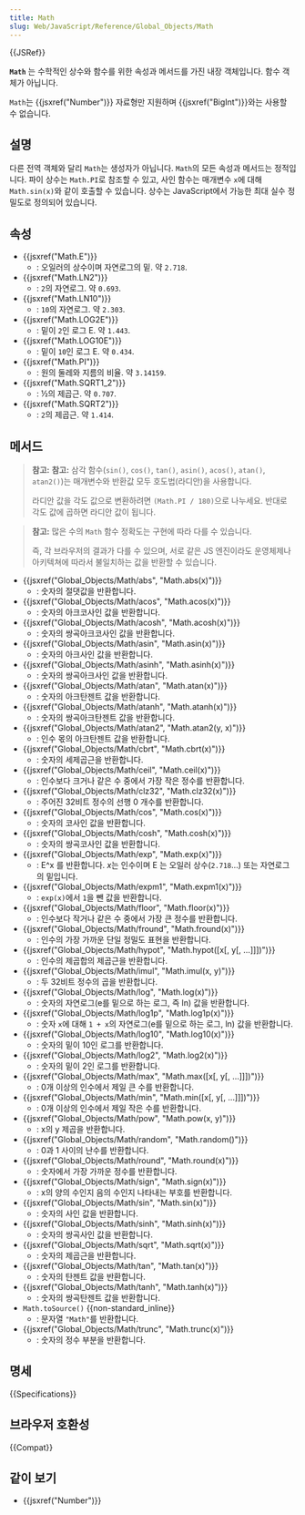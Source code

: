 ```yaml
---
title: Math
slug: Web/JavaScript/Reference/Global_Objects/Math
---
```

{{JSRef}}

**`Math`** 는 수학적인 상수와 함수를 위한 속성과 메서드를 가진 내장 객체입니다. 함수 객체가 아닙니다.

`Math`는 {{jsxref("Number")}} 자료형만 지원하며 {{jsxref("BigInt")}}와는 사용할 수 없습니다.

## 설명

다른 전역 객체와 달리 `Math`는 생성자가 아닙니다. `Math`의 모든 속성과 메서드는 정적입니다. 파이 상수는 `Math.PI`로 참조할 수 있고, 사인 함수는 매개변수 `x`에 대해 `Math.sin(x)`와 같이 호출할 수 있습니다. 상수는 JavaScript에서 가능한 최대 실수 정밀도로 정의되어 있습니다.

## 속성

- {{jsxref("Math.E")}}
  - : 오일러의 상수이며 자연로그의 밑. 약 `2.718`.
- {{jsxref("Math.LN2")}}
  - : `2`의 자연로그. 약 `0.693`.
- {{jsxref("Math.LN10")}}
  - : `10`의 자연로그. 약 `2.303`.
- {{jsxref("Math.LOG2E")}}
  - : 밑이 `2`인 로그 E. 약 `1.443`.
- {{jsxref("Math.LOG10E")}}
  - : 밑이 `10`인 로그 E. 약 `0.434`.
- {{jsxref("Math.PI")}}
  - : 원의 둘레와 지름의 비율. 약 `3.14159`.
- {{jsxref("Math.SQRT1_2")}}
  - : ½의 제곱근. 약 `0.707`.
- {{jsxref("Math.SQRT2")}}
  - : `2`의 제곱근. 약 `1.414`.

## 메서드

> **참고:** **참고:** 삼각 함수(`sin()`, `cos()`, `tan()`, `asin()`, `acos()`, `atan()`, `atan2()`)는 매개변수와 반환값 모두 호도법(라디안)을 사용합니다.
>
> 라디안 값을 각도 값으로 변환하려면 `(Math.PI / 180)`으로 나누세요. 반대로 각도 값에 곱하면 라디안 값이 됩니다.

> **참고:** 많은 수의 `Math` 함수 정확도는 구현에 따라 다를 수 있습니다.
>
> 즉, 각 브라우저의 결과가 다를 수 있으며, 서로 같은 JS 엔진이라도 운영체제나 아키텍쳐에 따라서 불일치하는 값을 반환할 수 있습니다.

- {{jsxref("Global_Objects/Math/abs", "Math.abs(x)")}}
  - : 숫자의 절댓값을 반환합니다.
- {{jsxref("Global_Objects/Math/acos", "Math.acos(x)")}}
  - : 숫자의 아크코사인 값을 반환합니다.
- {{jsxref("Global_Objects/Math/acosh", "Math.acosh(x)")}}
  - : 숫자의 쌍곡아크코사인 값을 반환합니다.
- {{jsxref("Global_Objects/Math/asin", "Math.asin(x)")}}
  - : 숫자의 아크사인 값을 반환합니다.
- {{jsxref("Global_Objects/Math/asinh", "Math.asinh(x)")}}
  - : 숫자의 쌍곡아크사인 값을 반환합니다.
- {{jsxref("Global_Objects/Math/atan", "Math.atan(x)")}}
  - : 숫자의 아크탄젠트 값을 반환합니다.
- {{jsxref("Global_Objects/Math/atanh", "Math.atanh(x)")}}
  - : 숫자의 쌍곡아크탄젠트 값을 반환합니다.
- {{jsxref("Global_Objects/Math/atan2", "Math.atan2(y, x)")}}
  - : 인수 몫의 아크탄젠트 값을 반환합니다.
- {{jsxref("Global_Objects/Math/cbrt", "Math.cbrt(x)")}}
  - : 숫자의 세제곱근을 반환합니다.
- {{jsxref("Global_Objects/Math/ceil", "Math.ceil(x)")}}
  - : 인수보다 크거나 같은 수 중에서 가장 작은 정수를 반환합니다.
- {{jsxref("Global_Objects/Math/clz32", "Math.clz32(x)")}}
  - : 주어진 32비트 정수의 선행 0 개수를 반환합니다.
- {{jsxref("Global_Objects/Math/cos", "Math.cos(x)")}}
  - : 숫자의 코사인 값을 반환합니다.
- {{jsxref("Global_Objects/Math/cosh", "Math.cosh(x)")}}
  - : 숫자의 쌍곡코사인 값을 반환합니다.
- {{jsxref("Global_Objects/Math/exp", "Math.exp(x)")}}
  - : E^x 를 반환합니다. *x*는 인수이며 E 는 오일러 상수(`2.718`...) 또는 자연로그의 밑입니다.
- {{jsxref("Global_Objects/Math/expm1", "Math.expm1(x)")}}
  - : `exp(x)`에서 `1`을 뺀 값을 반환합니다.
- {{jsxref("Global_Objects/Math/floor", "Math.floor(x)")}}
  - : 인수보다 작거나 같은 수 중에서 가장 큰 정수를 반환합니다.
- {{jsxref("Global_Objects/Math/fround", "Math.fround(x)")}}
  - : 인수의 가장 가까운 단일 정밀도 표현을 반환합니다.
- {{jsxref("Global_Objects/Math/hypot", "Math.hypot([x[, y[, …]]])")}}
  - : 인수의 제곱합의 제곱근을 반환합니다.
- {{jsxref("Global_Objects/Math/imul", "Math.imul(x, y)")}}
  - : 두 32비트 정수의 곱을 반환합니다.
- {{jsxref("Global_Objects/Math/log", "Math.log(x)")}}
  - : 숫자의 자연로그(e를 밑으로 하는 로그, 즉 ln) 값을 반환합니다.
- {{jsxref("Global_Objects/Math/log1p", "Math.log1p(x)")}}
  - : 숫자 `x`에 대해 `1 + x`의 자연로그(e를 밑으로 하는 로그, ln) 값을 반환합니다.
- {{jsxref("Global_Objects/Math/log10", "Math.log10(x)")}}
  - : 숫자의 밑이 10인 로그를 반환합니다.
- {{jsxref("Global_Objects/Math/log2", "Math.log2(x)")}}
  - : 숫자의 밑이 2인 로그를 반환합니다.
- {{jsxref("Global_Objects/Math/max", "Math.max([x[, y[, …]]])")}}
  - : 0개 이상의 인수에서 제일 큰 수를 반환합니다.
- {{jsxref("Global_Objects/Math/min", "Math.min([x[, y[, …]]])")}}
  - : 0개 이상의 인수에서 제일 작은 수를 반환합니다.
- {{jsxref("Global_Objects/Math/pow", "Math.pow(x, y)")}}
  - : x의 y 제곱을 반환합니다.
- {{jsxref("Global_Objects/Math/random", "Math.random()")}}
  - : 0과 1 사이의 난수를 반환합니다.
- {{jsxref("Global_Objects/Math/round", "Math.round(x)")}}
  - : 숫자에서 가장 가까운 정수를 반환합니다.
- {{jsxref("Global_Objects/Math/sign", "Math.sign(x)")}}
  - : x의 양의 수인지 음의 수인지 나타내는 부호를 반환합니다.
- {{jsxref("Global_Objects/Math/sin", "Math.sin(x)")}}
  - : 숫자의 사인 값을 반환합니다.
- {{jsxref("Global_Objects/Math/sinh", "Math.sinh(x)")}}
  - : 숫자의 쌍곡사인 값을 반환합니다.
- {{jsxref("Global_Objects/Math/sqrt", "Math.sqrt(x)")}}
  - : 숫자의 제곱근을 반환합니다.
- {{jsxref("Global_Objects/Math/tan", "Math.tan(x)")}}
  - : 숫자의 탄젠트 값을 반환합니다.
- {{jsxref("Global_Objects/Math/tanh", "Math.tanh(x)")}}
  - : 숫자의 쌍곡탄젠트 값을 반환합니다.
- `Math.toSource()` {{non-standard_inline}}
  - : 문자열 `"Math"`를 반환합니다.
- {{jsxref("Global_Objects/Math/trunc", "Math.trunc(x)")}}
  - : 숫자의 정수 부분을 반환합니다.

## 명세

{{Specifications}}

## 브라우저 호환성

{{Compat}}

## 같이 보기

- {{jsxref("Number")}}
